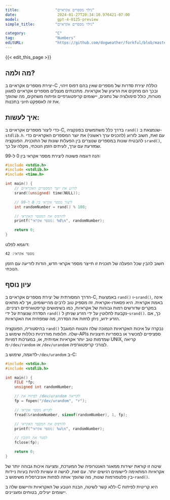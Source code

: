```yaml
---
title:                "גילוי מספרים אקראיים"
date:                  2024-01-27T20:34:10.976421-07:00
model:                 gpt-4-0125-preview
simple_title:         "גילוי מספרים אקראיים"

category:             "C"
tag:                  "Numbers"
editURL:              "https://github.com/dogweather/forkful/blob/master/content/he/c/generating-random-numbers.md"
---
```


{{< edit_this_page >}}

## מה ולמה?

יצירת מספרים אקראיים ב-C כוללת יצירת סדרות של מספרים שאין בהם דפוס זיהוי, ובכך הם מחקים את הרעיון של אקראיות. מתכנתים מנצלים מספרים אקראיים למגוון מטרות, כולל סימולציה של נתונים, יישומים קריפטוגרפיים ופיתוח משחקים, מה שהופך את זה לאספקט חיוני בתכנות.

## איך לעשות:

כדי ליצור מספרים אקראיים ב-C, בדרך כלל משתמשים בפונקציה `rand()` שנמצאת ב-`stdlib.h`. עם זאת, חשוב לזרוע (להכניס ערך ראשוני) את יוצר המספרים האקראיים כדי להבטיח שונות במספרים שנוצרים בין הפעלות שונות של התוכנית. הפונקציה `srand()`, שמזרעת עם ערך, לעיתים הזמן הנוכחי, מקלה על כך.

הנה דוגמה פשוטה ליצירת מספר אקראי בין 0 ל-99:

```c
#include <stdio.h>
#include <stdlib.h>
#include <time.h>

int main() {
    // לזרוע את יוצר המספרים האקראיים
    srand((unsigned) time(NULL));

    // ליצור מספר אקראי בין 0 ל-99
    int randomNumber = rand() % 100;

    // להדפיס את המספר האקראי
    printf("מספר אקראי: %d\n", randomNumber);

    return 0;
}
```

דוגמא לפלט:

```
מספר אקראי: 42
```

חשוב להבין שכל הפעלה של תוכנית זו תייצר מספר אקראי חדש, הודות לזריעה עם הזמן הנוכחי.

## עיון נוסף

הדרך המסורתית של יצירת מספרים אקראיים ב-C, באמצעות `rand()` ו-`srand()`, אינה באמת אקראית. היא פסאודו-אקראית. זה מספיק טוב לרבים מהיישומים, אך לא מתאים במקרים שדורשים רמות גבוהות של אקראיות, כמו בשימושים קריפטוגרפיים רציניים. הסדרה שנוצרת על ידי `rand()` נקבעת לחלוטין על ידי הזרע שניתן ל-`srand()`. כך, אם הזרע ידוע, ניתן לחזות את הסדרה, מה שמפחית את האקראיות.

בהיסטוריה, הפונקציה `rand()` נבקרה על איכות האקראיות הנמוכה שלה והטווח המוגבל שלה. חלופות מודרניות כוללות שימוש ב-APIs ספציפיים למכשיר או בספריות חיצוניות שמדמות טוב יותר אקראיות אמיתית, או, במערכות דמויות UNIX, קריאה מ-`/dev/random` או `/dev/urandom` לצורכי קריפטוגרפיה.

לדוגמה, שימוש ב-`/dev/urandom` ב-C:

```c
#include <stdio.h>
#include <stdlib.h>

int main() {
    FILE *fp;
    unsigned int randomNumber;

    // לפתוח את /dev/urandom לקריאה
    fp = fopen("/dev/urandom", "r");

    // לקרוא מספר אקראי
    fread(&randomNumber, sizeof(randomNumber), 1, fp);

    // להדפיס את המספר האקראי
    printf("מספר אקראי: %u\n", randomNumber);

    // לסגור את הקובץ
    fclose(fp);

    return 0;
}
```

שיטה זו קוראת ישירות ממאגר האנטרופיה של המערכת, ומציעה איכות גבוהה יותר של אקראיות המתאימה ליישומים רגישים יותר. עם זאת, לגישה זו עשויות להיות בעיות ניידות בין פלטפורמות שונות, מה שהופך אותה לפחות אוניברסלית משימוש ב-`rand()`.

ללא קשר לשיטה, הבנת הטבע של האקראיות והיישום שלה ב-C היא קריטית לפיתוח יישומים יעילים, בטוחים ומעניינים.
